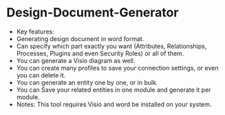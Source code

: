 # Design-Document-Generator
* Key features:
* Generating design document in word format.
* Can specify which part exactly you want (Attributes, Relationships, Processes, Plugins and even Security Roles) or all of them.
* You can generate a Visio diagram as well.
* You can create many profiles to save your connection settings, or even you can delete it.
* You can generate an entity one by one, or in bulk.
* You can Save your related entities in one module and generate it per module.
* Notes: This tool requires Visio and word be installed on your system.
